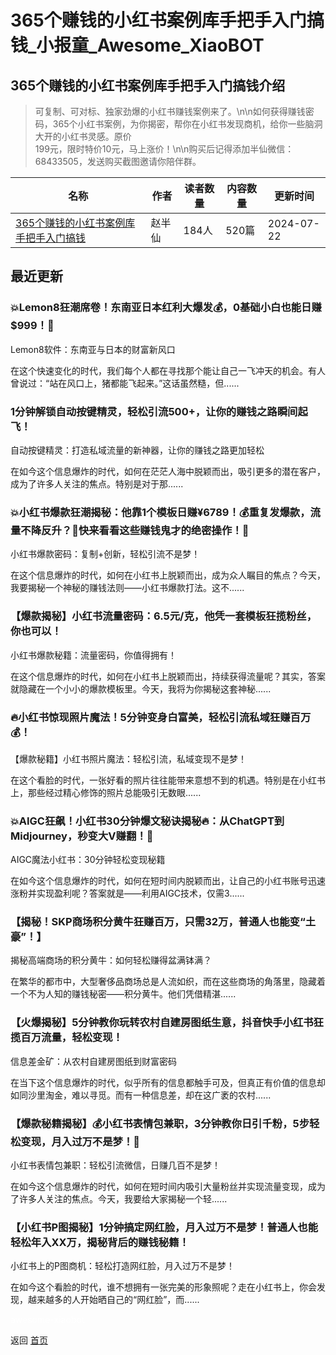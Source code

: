 # 365个赚钱的小红书案例库手把手入门搞钱_小报童_Awesome_XiaoBOT

## 365个赚钱的小红书案例库手把手入门搞钱介绍
> 可复制、可对标、独家劲爆的小红书赚钱案例来了。\n\n如何获得赚钱密码，365个小红书案例，为你揭密，帮你在小红书发现商机，给你一些脑洞大开的小红书灵感。原价  
199元，限时特价10元，马上涨价！\n\n购买后记得添加半仙微信：68433505，发送购买截图邀请你陪伴群。  
  


|名称|作者|读者数量|内容数量|更新时间|
|---|---|---|---|---|
|[365个赚钱的小红书案例库手把手入门搞钱](https://xiaobot.net/p/13401616?refer=0b133df9-27dc-423b-8101-639049001c13)|赵半仙|184人|520篇|2024-07-22|

## 最近更新
### 💥Lemon8狂潮席卷！东南亚日本红利大爆发💰，0基础小白也能日赚$999！🚀

Lemon8软件：东南亚与日本的财富新风口

在这个快速变化的时代，我们每个人都在寻找那个能让自己一飞冲天的机会。有人曾说过：“站在风口上，猪都能飞起来。”这话虽然糙，但......

### 1分钟解锁自动按键精灵，轻松引流500+，让你的赚钱之路瞬间起飞！

自动按键精灵：打造私域流量的新神器，让你的赚钱之路更加轻松

在如今这个信息爆炸的时代，如何在茫茫人海中脱颖而出，吸引更多的潜在客户，成为了许多人关注的焦点。特别是对于那......

### 💥小红书爆款狂潮揭秘：他靠1个模板日赚¥6789！💰重复发爆款，流量不降反升？🤔快来看看这些赚钱鬼才的绝密操作！🚀

小红书爆款密码：复制+创新，轻松引流不是梦！

在这个信息爆炸的时代，如何在小红书上脱颖而出，成为众人瞩目的焦点？今天，我要揭秘一个神秘的赚钱法则——小红书爆款打法。这不......

### 【爆款揭秘】小红书流量密码：6.5元/克，他凭一套模板狂揽粉丝，你也可以！

小红书爆款秘籍：流量密码，你值得拥有！

在这个信息爆炸的时代，如何在小红书上脱颖而出，持续获得流量呢？其实，答案就隐藏在一个小小的爆款模板里。今天，我将为你揭秘这套神秘......

### 🔥小红书惊现照片魔法！5分钟变身白富美，轻松引流私域狂赚百万💰！

【爆款秘籍】小红书照片魔法：轻松引流，私域变现不是梦！

在这个看脸的时代，一张好看的照片往往能带来意想不到的机遇。特别是在小红书上，那些经过精心修饰的照片总能吸引无数眼......

### 💥AIGC狂飙！小红书30分钟爆文秘诀揭秘🔥：从ChatGPT到Midjourney，秒变大V赚翻！🚀

AIGC魔法小红书：30分钟轻松变现秘籍

在如今这个信息爆炸的时代，如何在短时间内脱颖而出，让自己的小红书账号迅速涨粉并实现盈利呢？答案就是——利用AIGC技术，仅需3......

### 【揭秘！SKP商场积分黄牛狂赚百万，只需32万，普通人也能变“土豪”！】

揭秘高端商场的积分黄牛：如何轻松赚得盆满钵满？

在繁华的都市中，大型奢侈品商场总是人流如织，而在这些商场的角落里，隐藏着一个不为人知的赚钱秘密——积分黄牛。他们凭借精湛......

### 【火爆揭秘】5分钟教你玩转农村自建房图纸生意，抖音快手小红书狂揽百万流量，轻松变现！

信息差金矿：从农村自建房图纸到财富密码

在当下这个信息爆炸的时代，似乎所有的信息都触手可及，但真正有价值的信息却如同沙里淘金，难以寻觅。而有一种信息差，却在这广袤的农村......

### 【爆款秘籍揭秘】💰小红书表情包兼职，3分钟教你日引千粉，5步轻松变现，月入过万不是梦！🚀

小红书表情包兼职：轻松引流微信，日赚几百不是梦！

在如今这个信息爆炸的时代，如何在短时间内吸引大量粉丝并实现流量变现，成为了许多人关注的焦点。今天，我要给大家揭秘一个轻......

### 【小红书P图揭秘】1分钟搞定网红脸，月入过万不是梦！普通人也能轻松年入XX万，揭秘背后的赚钱秘籍！

小红书上的P图商机：轻松打造网红脸，月入过万不是梦！

在如今这个看脸的时代，谁不想拥有一张完美的形象照呢？走在小红书上，你会发现，越来越多的人开始晒自己的“网红脸”，而......


<a href="https://github.com/Reno9527/awesome-xiaobot" style="color: white; text-decoration: none;">awesome-xiaobot</a>

返回 [首页](../README.md)

